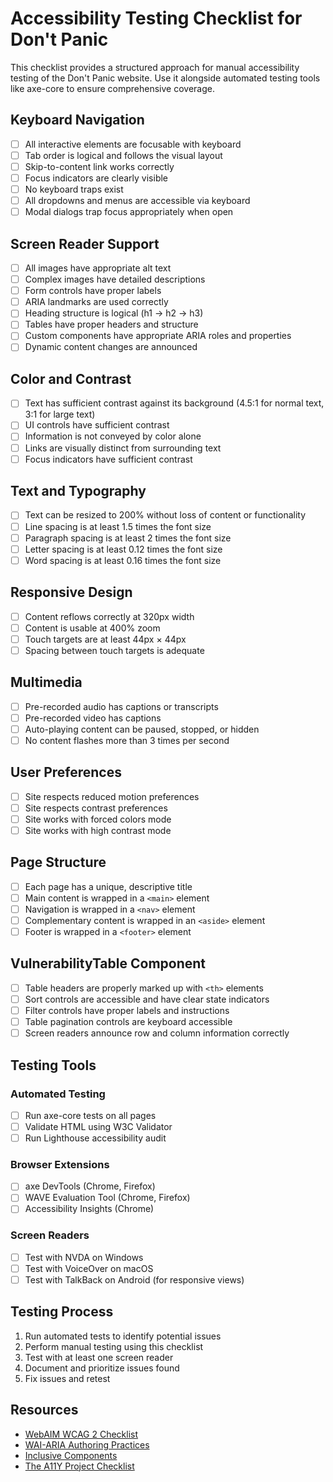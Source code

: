 # Accessibility Testing Checklist for Don't Panic

This checklist provides a structured approach for manual accessibility testing of the Don't Panic website. Use it alongside automated testing tools like axe-core to ensure comprehensive coverage.

## Keyboard Navigation

- [ ] All interactive elements are focusable with keyboard
- [ ] Tab order is logical and follows the visual layout
- [ ] Skip-to-content link works correctly
- [ ] Focus indicators are clearly visible
- [ ] No keyboard traps exist
- [ ] All dropdowns and menus are accessible via keyboard
- [ ] Modal dialogs trap focus appropriately when open

## Screen Reader Support

- [ ] All images have appropriate alt text
- [ ] Complex images have detailed descriptions
- [ ] Form controls have proper labels
- [ ] ARIA landmarks are used correctly
- [ ] Heading structure is logical (h1 → h2 → h3)
- [ ] Tables have proper headers and structure
- [ ] Custom components have appropriate ARIA roles and properties
- [ ] Dynamic content changes are announced

## Color and Contrast

- [ ] Text has sufficient contrast against its background (4.5:1 for normal text, 3:1 for large text)
- [ ] UI controls have sufficient contrast
- [ ] Information is not conveyed by color alone
- [ ] Links are visually distinct from surrounding text
- [ ] Focus indicators have sufficient contrast

## Text and Typography

- [ ] Text can be resized to 200% without loss of content or functionality
- [ ] Line spacing is at least 1.5 times the font size
- [ ] Paragraph spacing is at least 2 times the font size
- [ ] Letter spacing is at least 0.12 times the font size
- [ ] Word spacing is at least 0.16 times the font size

## Responsive Design

- [ ] Content reflows correctly at 320px width
- [ ] Content is usable at 400% zoom
- [ ] Touch targets are at least 44px × 44px
- [ ] Spacing between touch targets is adequate

## Multimedia

- [ ] Pre-recorded audio has captions or transcripts
- [ ] Pre-recorded video has captions
- [ ] Auto-playing content can be paused, stopped, or hidden
- [ ] No content flashes more than 3 times per second

## User Preferences

- [ ] Site respects reduced motion preferences
- [ ] Site respects contrast preferences
- [ ] Site works with forced colors mode
- [ ] Site works with high contrast mode

## Page Structure

- [ ] Each page has a unique, descriptive title
- [ ] Main content is wrapped in a `<main>` element
- [ ] Navigation is wrapped in a `<nav>` element
- [ ] Complementary content is wrapped in an `<aside>` element
- [ ] Footer is wrapped in a `<footer>` element

## VulnerabilityTable Component

- [ ] Table headers are properly marked up with `<th>` elements
- [ ] Sort controls are accessible and have clear state indicators
- [ ] Filter controls have proper labels and instructions
- [ ] Table pagination controls are keyboard accessible
- [ ] Screen readers announce row and column information correctly

## Testing Tools

### Automated Testing
- [ ] Run axe-core tests on all pages
- [ ] Validate HTML using W3C Validator
- [ ] Run Lighthouse accessibility audit

### Browser Extensions
- [ ] axe DevTools (Chrome, Firefox)
- [ ] WAVE Evaluation Tool (Chrome, Firefox)
- [ ] Accessibility Insights (Chrome)

### Screen Readers
- [ ] Test with NVDA on Windows
- [ ] Test with VoiceOver on macOS
- [ ] Test with TalkBack on Android (for responsive views)

## Testing Process

1. Run automated tests to identify potential issues
2. Perform manual testing using this checklist
3. Test with at least one screen reader
4. Document and prioritize issues found
5. Fix issues and retest

## Resources

- [WebAIM WCAG 2 Checklist](https://webaim.org/standards/wcag/checklist)
- [WAI-ARIA Authoring Practices](https://www.w3.org/WAI/ARIA/apg/)
- [Inclusive Components](https://inclusive-components.design/)
- [The A11Y Project Checklist](https://www.a11yproject.com/checklist/)